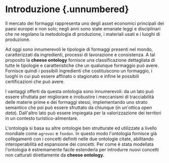 # Introduzione {.unnumbered}

Il mercato dei formaggi rappresenta uno degli asset economici principali dei paesi europei e non solo;
negli anni sono state emanate leggi e disciplinari che ne regolano la metodologia di produzione, i materiali usati e i luoghi di produzione.

Ad oggi sono innumerevoli le tipologie di formaggi presenti nel mondo, caratterizzati da ingredienti, processi di lavorazione e consistenza.
A tal proposito la __cheese ontology__ fornisce una classificazione dettagliata di tutte le tipologie e caratteristiche che un qualunque formaggio può avere.
Fornisce quindi i possibili ingredienti che costituiscono un formaggio, i luoghi in cui può essere affinato o stagionato e infine le possibili certificazioni
che può avere.

I vantaggi offerti da questa ontologia sono innumerevoli: da un lato può essere sfruttata per migliorare e irrobustire i meccanismi di tracciabilità delle materie
prime e dei formaggi stessi, implementando uno strato semantico che poi può essere sfruttato da chiunque (in un'ottica _open data_).
Dall'altro lato può essere impiegata per la valorizzazione dei territori in un contesto turistico-alimentare.

L'ontologia si basa su altre ontologie ben strutturate ed utilizzate a livello mondiale come `agrovoc` e `foodon`.
In questo modo l'ontologia fornisce già collegamenti con i concetti definiti nelle due ontologie citate, abilitando interoperabilità ed espansione dei concetti.
Per come è stata modellata l'ontologia è estremamente facile estenderla per introdurre nuovi concetti non catturati direttamente da __cheese ontology.__

<!--
## Titolo della sezione

Testo della sezione.

Tabella di esempio.

```{=latex}
\begin{table}[H]
	\centering
	\begin{tabularx}{\textwidth}{|X|X|}
        \hline
		Colonna uno & Colonna due \\ \hline
        Cella uno & Cella due \\ \hline
	\end{tabularx}
\end{table}
```

Sezione di codice di esempio.

    object Main extends App {

        println("Helloworld!")

    }

Citazione di esempio.

> "Kelsey, in this terrifying world, all we have are the connections that we make." - Bojack Horseman, "Fish out of water", 04x03

Immagine di esempio in figura \ref{image}.

![Immagine di esempio\label{image}](images/pluto.jpg){ width=100% }
-->
